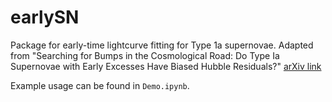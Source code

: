# earlySN

Package for early-time lightcurve fitting for Type 1a supernovae. Adapted from "Searching for Bumps in the Cosmological Road: Do Type Ia Supernovae with Early Excesses Have Biased Hubble Residuals?" [arXiv link](https://arxiv.org/abs/2401.02926)

Example usage can be found in `Demo.ipynb`.
